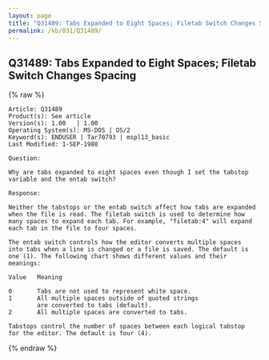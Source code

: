 ```yaml
---
layout: page
title: "Q31489: Tabs Expanded to Eight Spaces; Filetab Switch Changes Spacing"
permalink: /kb/031/Q31489/
---
```


## Q31489: Tabs Expanded to Eight Spaces; Filetab Switch Changes Spacing

{% raw %}

	Article: Q31489
	Product(s): See article
	Version(s): 1.00   | 1.00
	Operating System(s): MS-DOS | OS/2
	Keyword(s): ENDUSER | Tar70793 | mspl13_basic
	Last Modified: 1-SEP-1988
	
	Question:
	
	Why are tabs expanded to eight spaces even though I set the tabstop
	variable and the entab switch?
	
	Response:
	
	Neither the tabstops or the entab switch affect how tabs are expanded
	when the file is read. The filetab switch is used to determine how
	many spaces to expand each tab. For example, "filetab:4" will expand
	each tab in the file to four spaces.
	
	The entab switch controls how the editor converts multiple spaces
	into tabs when a line is changed or a file is saved. The default is
	one (1). The following chart shows different values and their
	meanings:
	
	Value   Meaning
	
	0       Tabs are not used to represent white space.
	1       All multiple spaces outside of quoted strings
	        are converted to tabs (default).
	2       All multiple spaces are converted to tabs.
	
	Tabstops control the number of spaces between each logical tabstop
	for the editor. The default is four (4).

{% endraw %}
